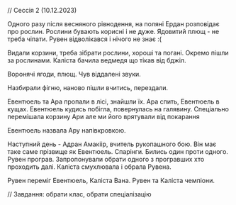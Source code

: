 // Сессія 2 (10.12.2023) 

Одного разу після весняного рівнодення, на поляні Ердан розповідає про рослин.
Рослини бувають корисні і не дуже. Ядовитий плющ - не треба чіпати.
Рувен відволікався і нічого не знає :(

Видали корзини, треба зібрати рослини, хороші та погані.
Окремо пішли за рослинами.
Каліста бачила ведмедя що тікав від бджіл.

Воронячі ягоди, плющ.
Чув віддалені звуки.

Назбирали фігню, наново пішли вчитись, перездали.

Евентюель та Ара пропали в лісі, знайшли їх. Ара спить, Евентюель в кущах.
Евентюель кудись побігла, повернулась на галявину. Спеціально перемішала корзину Ари але ми його врятували від покарання

Евентюель назвала Ару напівкровкою.

Наступний день - Адран Амакіір, вчитель рукопашного бою. Він має таке саме прізвище як Евентюель. Спарінги.
Бились один проти одного. Рувен програв.
Запропонували обрати одного з програвших хто проходить далі. Каліста смухлювала і обрала Рувена.

Рувен переміг Евентюель, Каліста Вана. Рувен та Каліста чемпіони.

// Завдання: обрати клас, обрати спеціалізацію
